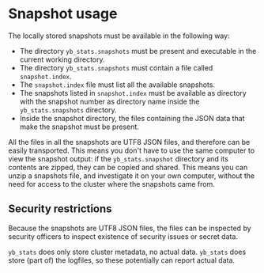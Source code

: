 # Snapshot usage

The locally stored snapshots must be available in the following way:
- The directory `yb_stats.snapshots` must be present and executable in the current working directory.
- The directory `yb_stats.snapshots` must contain a file called `snapshot.index`.
- The `snapshot.index` file must list all the available snapshots.
- The snapshots listed in `snapshot.index` must be available as directory with the snapshot number as directory name inside the `yb_stats.snapshots` directory.
- Inside the snapshot directory, the files containing the JSON data that make the snapshot must be present.

All the files in all the snapshots are UTF8 JSON files, and therefore can be easily transported. 
This means you don't have to use the same computer to view the snapshot output: if the `yb_stats.snapshot` directory and its contents are zipped, they can be copied and shared.
This means you can unzip a snapshots file, and investigate it on your own computer, without the need for access to the cluster where the snapshots came from.

## Security restrictions
Because the snapshots are UTF8 JSON files, the files can be inspected by security officers to inspect existence of security issues or secret data.

`yb_stats` does only store cluster metadata, no actual data. `yb_stats` does store (part of) the logfiles, so these potentially can report actual data.